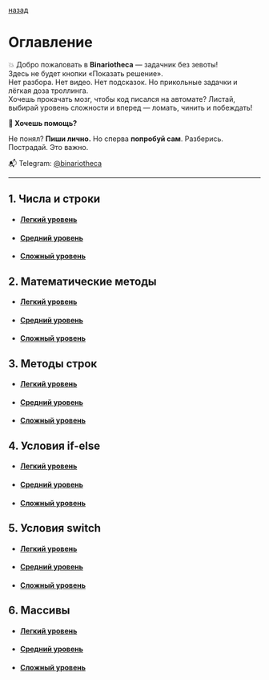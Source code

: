 [назад](./README.md)

# Оглавление

💥 Добро пожаловать в **Binariotheca** — задачник без зевоты!  
Здесь не будет кнопки «Показать решение».  
Нет разбора. Нет видео. Нет подсказок. Но прикольные задачки и лёгкая доза троллинга.  
Хочешь прокачать мозг, чтобы код писалcя на автомате? Листай, выбирай уровень сложности и вперед — ломать, чинить и побеждать!

**🤫 Хочешь помощь?** 

Не понял? **Пиши лично.** Но сперва **попробуй сам**. Разберись. Пострадай. Это важно.

📬 Telegram: [@binariotheca](https://t.me/binariotheca)



---

## 1. Числа и строки

- #### [Легкий уровень](pages/string&number/levelLite.md)
- #### [Средний уровень](pages/string&number/levelMedium.md)
- #### [Сложный уровень](pages/string&number/levelHard.md)


## 2. Математические методы

- #### [Легкий уровень](pages/mathmethod/levelLite.md)
- #### [Средний уровень](pages/mathmethod/levelMedium.md)
- #### [Сложный уровень](pages/mathmethod/levelHard.md)


## 3. Методы строк

- #### [Легкий уровень](pages/stringmethod/levelLite.md)
- #### [Средний уровень](pages/stringmethod/levelMedium.md)
- #### [Сложный уровень](pages/stringmethod/levelHard.md)


## 4. Условия if-else

- #### [Легкий уровень](pages/conditionIfElse/levelLite.md)
- #### [Средний уровень](pages/conditionIfElse/levelMedium.md)
- #### [Сложный уровень](pages/conditionIfElse/levelHard.md)


## 5. Условия switch

- #### [Легкий уровень](pages/switch/levelLite.md)
- #### [Средний уровень](pages/switch/levelMedium.md)
- #### [Сложный уровень](pages/switch/levelHard.md)



## 6. Массивы

- #### [Легкий уровень](pages/array/levelLite.md)
- #### [Средний уровень](pages/array/levelMedium.md)
- #### [Сложный уровень](pages/array/levelHard.md)


